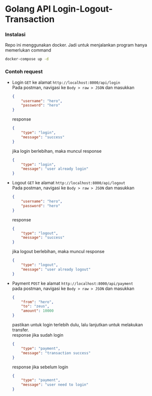 # Golang API Login-Logout-Transaction

### Instalasi
Repo ini menggunakan docker. Jadi untuk menjalankan program hanya memerlukan command
```bash
docker-compose up -d
```

### Contoh request
- Login `GET` ke alamat `http://localhost:8000/api/login`  
Pada postman, navigasi ke `Body > raw > JSON` dan masukkan
    ```json
    {
        "username": "hero",
        "password": "hero"
    }
    ```
    response  
    ```json
    {
        "type": "login",
        "message": "success"
    }
    ```
    jika login berlebihan, maka muncul response  
    ```json
    {
        "type": "login",
        "message": "user already login"
    }
    ```
- Logout `GET` ke alamat `http://localhost:8000/api/logout`  
Pada postman, navigasi ke `Body > raw > JSON` dan masukkan
    ```json
    {
        "username": "hero",
        "password": "hero"
    }
    ```
    response  
    ```json
    {
        "type": "logout",
        "message": "success"
    }
    ```
    jika logout berlebihan, maka muncul response  
    ```json
    {
        "type": "logout",
        "message": "user already logout"
    }
    ```
- Payment `POST` ke alamat `http://localhost:8000/api/payment`  
pada postman, navigasi ke `Body > raw > JSON` dan masukkan
    ```json
    {
        "from": "hero",
        "to": "zeus",
        "amount": 10000
    }
    ```
    pastikan untuk login terlebih dulu, lalu lanjutkan untuk melakukan transfer.  
    response jika sudah login
    ```json
    {
        "type": "payment",
        "message": "transaction success"
    }
    ```
    response jika sebelum login
    ```json
    {
        "type": "payment",
        "message": "user need to login"
    }
    ```